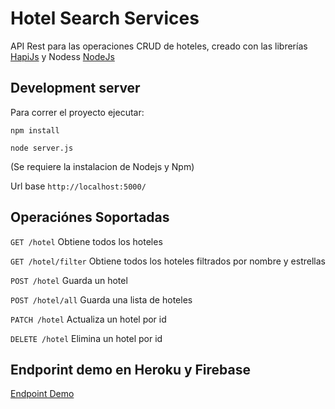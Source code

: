 # Hotel Search Services

API Rest para las operaciones CRUD de hoteles, creado con las librerías [HapiJs](https://hapijs.com/) y Nodess [NodeJs](https://nodejs.org/es/)

## Development server

Para correr el proyecto ejecutar:

`npm install`

`node server.js`

(Se requiere la instalacion de Nodejs y Npm)

Url base `http://localhost:5000/`

## Operaciónes Soportadas

`GET /hotel` Obtiene todos los hoteles

`GET /hotel/filter` Obtiene todos los hoteles filtrados por nombre y estrellas

`POST /hotel` Guarda un hotel

`POST /hotel/all` Guarda una lista de hoteles

`PATCH /hotel` Actualiza un hotel por id

`DELETE /hotel` Elimina un hotel por id


## Endporint demo en Heroku y Firebase
[Endpoint Demo](https://infinite-retreat-72098.herokuapp.com/)

